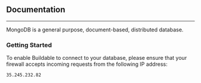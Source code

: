 ## Documentation
----

MongoDB is a general purpose, document-based, distributed database.

### Getting Started

To enable Buildable to connect to your database, please ensure that your firewall accepts incoming requests from the following IP address:

`35.245.232.82`
